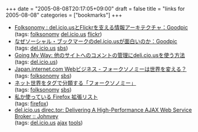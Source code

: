 +++
date = "2005-08-08T20:17:05+09:00"
draft = false
title = "links for 2005-08-08"
categories = ["bookmarks"]
+++

<ul>
	<li>
		<div><a href="http://www.goodpic.com/mt/archives2/2005/01/folksonomy_deli.html">Folksonomy : del.icio.usとFlickrを支える情報アーキテクチャ：Goodpic</a></div>
		<div>(tags: <a href="http://del.icio.us/nobu666/folksonomy">folksonomy</a> <a href="http://del.icio.us/nobu666/del.icio.us">del.icio.us</a> <a href="http://del.icio.us/nobu666/flickr">flickr</a>)</div>
	</li>
	<li>
		<div><a href="http://www.goodpic.com/mt/archives2/2005/01/delicious.html">なぜソーシャル・ブックマークのdel.icio.usが面白いのか：Goodpic</a></div>
		<div>(tags: <a href="http://del.icio.us/nobu666/del.icio.us">del.icio.us</a> <a href="http://del.icio.us/nobu666/sbs">sbs</a>)</div>
	</li>
	<li>
		<div><a href="http://kengo.preston-net.com/archives/001713.shtml">Going My Way: 他のサイトへのコメントの管理にdeli.cio.usを使う方法</a></div>
		<div>(tags: <a href="http://del.icio.us/nobu666/del.icio.us">del.icio.us</a>)</div>
	</li>
	<li>
		<div><a href="http://japan.internet.com/busnews/20050222/8.html">Japan.internet.com Webビジネス - フォークソノミーは世界を変える？</a></div>
		<div>(tags: <a href="http://del.icio.us/nobu666/folksonomy">folksonomy</a> <a href="http://del.icio.us/nobu666/sbs">sbs</a>)</div>
	</li>
	<li>
		<div><a href="http://hotwired.goo.ne.jp/news/culture/story/20050207204.html">ネット世界をタグで分類する「フォークソノミー」</a></div>
		<div>(tags: <a href="http://del.icio.us/nobu666/folksonomy">folksonomy</a> <a href="http://del.icio.us/nobu666/sbs">sbs</a>)</div>
	</li>
	<li>
		<div><a href="http://fumika.jp/nikki/2005/08/extensions.html">私か使っている Firefox 拡張リスト</a></div>
		<div>(tags: <a href="http://del.icio.us/nobu666/firefox">firefox</a>)</div>
	</li>
	<li>
		<div><a href="http://johnvey.com/features/deliciousdirector/">del.icio.us direc.tor: Delivering A High-Performance AJAX Web Service Broker :: Johnvey</a></div>
		<div>(tags: <a href="http://del.icio.us/nobu666/del.icio.us">del.icio.us</a> <a href="http://del.icio.us/nobu666/ajax">ajax</a> <a href="http://del.icio.us/nobu666/tools">tools</a>)</div>
	</li>
</ul>
